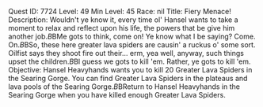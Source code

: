 Quest ID: 7724
Level: 49
Min Level: 45
Race: nil
Title: Fiery Menace!
Description: Wouldn't ye know it, every time ol' Hansel wants to take a moment to relax and reflect upon his life, the powers that be give him another job.$B$BMe gots to think, come on! Ye know what I be saying? Come. On.$B$BSo, these here greater lava spiders are causin' a ruckus o' some sort. Oilfist says they shoot fire out their... erm, yea well, anyway, such things upset the children.$B$BI guess we gots to kill 'em. Rather, ye gots to kill 'em.
Objective: Hansel Heavyhands wants you to kill 20 Greater Lava Spiders in the Searing Gorge. You can find Greater Lava Spiders in the plateaus and lava pools of the Searing Gorge.$B$BReturn to Hansel Heavyhands in the Searing Gorge when you have killed enough Greater Lava Spiders.
